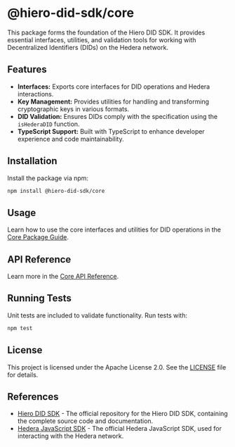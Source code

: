 # @hiero-did-sdk/core

This package forms the foundation of the Hiero DID SDK. It provides essential interfaces, utilities, and validation tools for working with Decentralized Identifiers (DIDs) on the Hedera network.

## Features

- **Interfaces:** Exports core interfaces for DID operations and Hedera interactions.
- **Key Management:** Provides utilities for handling and transforming cryptographic keys in various formats.
- **DID Validation:** Ensures DIDs comply with the specification using the `isHederaDID` function.
- **TypeScript Support:** Built with TypeScript to enhance developer experience and code maintainability.

## Installation

Install the package via npm:

```bash
npm install @hiero-did-sdk/core
```

## Usage

Learn how to use the core interfaces and utilities for DID operations in the [Core Package Guide](https://github.com/hiero-ledger/hiero-did-sdk-js/documentation/0.0.2-alpha/04-implementation/components/core-guide.html).

## API Reference

Learn more in the [Core API Reference](https://github.com/hiero-ledger/hiero-did-sdk-js/documentation/0.0.2-alpha/04-implementation/components/core-api.html).

## Running Tests

Unit tests are included to validate functionality. Run tests with:

```bash
npm test
```

## License

This project is licensed under the Apache License 2.0. See the [LICENSE](LICENSE) file for details.

## References

- [Hiero DID SDK](https://github.com/hiero-ledger/hiero-did-sdk-js) - The official repository for the Hiero DID SDK, containing the complete source code and documentation.
- [Hedera JavaScript SDK](https://github.com/hashgraph/hedera-sdk-js) - The official Hedera JavaScript SDK, used for interacting with the Hedera network.
